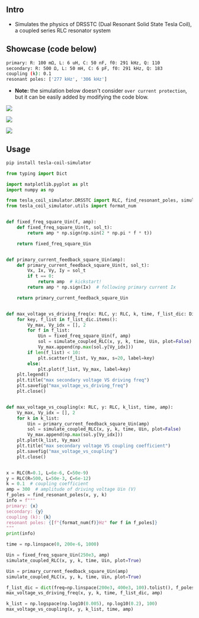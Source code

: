 
## Intro

- Simulates the physics of DRSSTC (Dual Resonant Solid State Tesla Coil), a coupled series RLC resonator system

## Showcase (code below)

```bash
primary: R: 100 mΩ, L: 6 uH, C: 50 nF, f0: 291 kHz, Q: 110 
secondary: R: 500 Ω, L: 50 mH, C: 6 pF, f0: 291 kHz, Q: 183 
coupling (k): 0.1
resonant poles: ['277 kHz', '306 kHz']
```

- **Note:** the simulation below doesn't consider `over current protection`, but it can be easily added by modifying the code blow.

<img src="https://raw.githubusercontent.com/TeslaCoilResearch/tesla-coil-simulator/main/test/primary_current_feedback_square_Uin.png" style="max-width: 500px">

![](https://raw.githubusercontent.com/TeslaCoilResearch/tesla-coil-simulator/main/test/max_voltage_vs_driving_freq.png)

![](https://raw.githubusercontent.com/TeslaCoilResearch/tesla-coil-simulator/main/test/max_voltage_vs_coupling.png)

## Usage

```bash
pip install tesla-coil-simulator
```

```py
from typing import Dict

import matplotlib.pyplot as plt
import numpy as np

from tesla_coil_simulator.DRSSTC import RLC, find_resonant_poles, simulate_coupled_RLC
from tesla_coil_simulator.utils import format_num


def fixed_freq_square_Uin(f, amp):
    def fixed_freq_square_Uin(t, sol_t):
        return amp * np.sign(np.sin(2 * np.pi * f * t))

    return fixed_freq_square_Uin


def primary_current_feedback_square_Uin(amp):
    def primary_current_feedback_square_Uin(t, sol_t):
        Vx, Ix, Vy, Iy = sol_t
        if t == 0:
            return amp  # kickstart!
        return amp * np.sign(Ix)  # following primary current Ix

    return primary_current_feedback_square_Uin


def max_voltage_vs_driving_freq(x: RLC, y: RLC, k, time, f_list_dic: Dict, amp):
    for key, f_list in f_list_dic.items():
        Vy_max, Vy_idx = [], 2
        for f in f_list:
            Uin = fixed_freq_square_Uin(f, amp)
            sol = simulate_coupled_RLC(x, y, k, time, Uin, plot=False)
            Vy_max.append(np.max(sol.y[Vy_idx]))
        if len(f_list) < 10:
            plt.scatter(f_list, Vy_max, s=20, label=key)
        else:
            plt.plot(f_list, Vy_max, label=key)
    plt.legend()
    plt.title("max secondary voltage VS driving freq")
    plt.savefig("max_voltage_vs_driving_freq")
    plt.close()


def max_voltage_vs_coupling(x: RLC, y: RLC, k_list, time, amp):
    Vy_max, Vy_idx = [], 2
    for k in k_list:
        Uin = primary_current_feedback_square_Uin(amp)
        sol = simulate_coupled_RLC(x, y, k, time, Uin, plot=False)
        Vy_max.append(np.max(sol.y[Vy_idx]))
    plt.plot(k_list, Vy_max)
    plt.title("max secondary voltage VS coupling coefficient")
    plt.savefig("max_voltage_vs_coupling")
    plt.close()


x = RLC(R=0.1, L=6e-6, C=50e-9)
y = RLC(R=500, L=50e-3, C=6e-12)
k = 0.1  # coupling coefficient
amp = 300  # amplitude of driving voltage Uin (V)
f_poles = find_resonant_poles(x, y, k)
info = f"""
primary: {x}
secondary: {y}
coupling (k): {k}
resonant poles: {[f"{format_num(f)}Hz" for f in f_poles]}
"""
print(info)

time = np.linspace(0, 200e-6, 1000)

Uin = fixed_freq_square_Uin(250e3, amp)
simulate_coupled_RLC(x, y, k, time, Uin, plot=True)

Uin = primary_current_feedback_square_Uin(amp)
simulate_coupled_RLC(x, y, k, time, Uin, plot=True)

f_list_dic = dict(freq=np.linspace(200e3, 400e3, 100).tolist(), f_poles=f_poles)
max_voltage_vs_driving_freq(x, y, k, time, f_list_dic, amp)

k_list = np.logspace(np.log10(0.005), np.log10(0.2), 100)
max_voltage_vs_coupling(x, y, k_list, time, amp)

```
